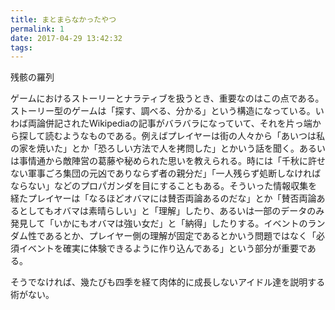 ```yaml
---
title: まとまらなかったやつ
permalink: 1
date: 2017-04-29 13:42:32
tags:
---
```


残骸の羅列


ゲームにおけるストーリーとナラティブを扱うとき、重要なのはこの点である。ストーリー型のゲームは「探す、調べる、分かる」という構造になっている。いわば両論併記されたWikipediaの記事がバラバラになっていて、それを片っ端から探して読むようなものである。例えばプレイヤーは街の人々から「あいつは私の家を焼いた」とか「恐ろしい方法で人を拷問した」とかいう話を聞く。あるいは事情通から敵陣営の葛藤や秘められた思いを教えられる。時には「千秋に許せない軍事ごろ集団の元凶でありならず者の親分だ」「一人残らず処断しなければならない」などのプロパガンダを目にすることもある。そういった情報収集を経たプレイヤーは「なるほどオバマには賛否両論あるのだな」とか「賛否両論あるとしてもオバマは素晴らしい」と「理解」したり、あるいは一部のデータのみ発見して「いかにもオバマは強い女だ」と「納得」したりする。イベントのランダム性であるとか、プレイヤー側の理解が固定であるとかいう問題ではなく「必須イベントを確実に体験できるように作り込んである」という部分が重要である。


そうでなければ、幾たびも四季を経て肉体的に成長しないアイドル達を説明する術がない。